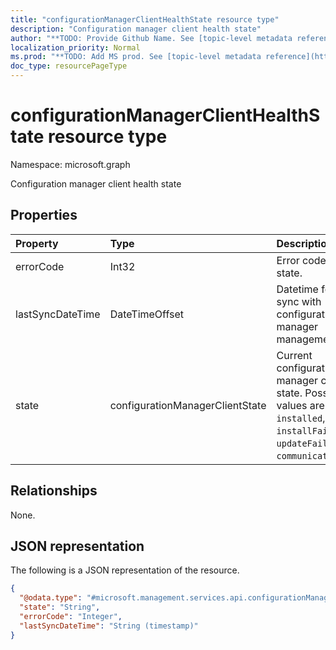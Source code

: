 ```yaml
---
title: "configurationManagerClientHealthState resource type"
description: "Configuration manager client health state"
author: "**TODO: Provide Github Name. See [topic-level metadata reference](https://msgo.azurewebsites.net/add/document/guidelines/metadata.html#topic-level-metadata)**"
localization_priority: Normal
ms.prod: "**TODO: Add MS prod. See [topic-level metadata reference](https://msgo.azurewebsites.net/add/document/guidelines/metadata.html#topic-level-metadata)**"
doc_type: resourcePageType
---
```


# configurationManagerClientHealthState resource type


Namespace: microsoft.graph

Configuration manager client health state

## Properties
|Property|Type|Description|
|:---|:---|:---|
|errorCode|Int32|Error code for failed state.|
|lastSyncDateTime|DateTimeOffset|Datetime for last sync with configuration manager management point.|
|state|configurationManagerClientState|Current configuration manager client state. Possible values are: `unknown`, `installed`, `healthy`, `installFailed`, `updateFailed`, `communicationError`.|

## Relationships
None.

## JSON representation
The following is a JSON representation of the resource.
<!-- {
  "blockType": "resource",
  "@odata.type": "microsoft.management.services.api.configurationManagerClientHealthState"
}
-->
``` json
{
  "@odata.type": "#microsoft.management.services.api.configurationManagerClientHealthState",
  "state": "String",
  "errorCode": "Integer",
  "lastSyncDateTime": "String (timestamp)"
}
```

